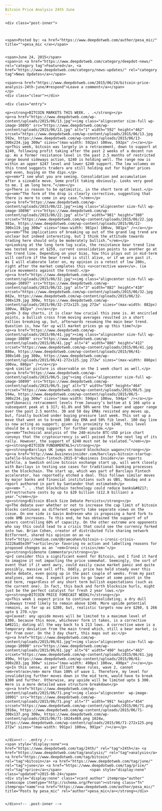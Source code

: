 ```yaml
---
Bitcoin Price Analysis 24th June
---
```

<article class="post-listing post-10894 post type-post status-publish format-standard has-post-thumbnail hentry category-deepdot-news category-news-updates tag-24th tag-analysis tag-bitcoin tag-june tag-price">
    
    <div class="post-inner">
    
    
        
    <span>Posted by: <a href="https://www.deepdotweb.com/author/pesa_mic/" title="">pesa_mic </a></span>
    
    
    <span>June 24, 2015</span>
    <span>in <a href="https://www.deepdotweb.com/category/deepdot-news/" rel="category tag">Featured</a>, <a href="https://www.deepdotweb.com/category/news-updates/" rel="category tag">News Updates</a></span>
    
    <span><a href="https://www.deepdotweb.com/2015/06/24/bitcoin-price-analysis-24th-june/#respond">Leave a comment</a></span>
    </p>
    <div class="clear"></div>
    
    <div class="entry">
    
    <p><strong>BITCOIN MARKETS THIS WEEK. . .</strong></p>
    <p><a href="https://www.deepdotweb.com/wp-content/uploads/2015/06/13.jpg"><img class="aligncenter size-full wp-image-10895" src="https://www.deepdotweb.com/wp-content/uploads/2015/06/13.jpg" alt="1" width="592" height="462" srcset="https://www.deepdotweb.com/wp-content/uploads/2015/06/13.jpg 592w, https://www.deepdotweb.com/wp-content/uploads/2015/06/13-300x234.jpg 300w" sizes="(max-width: 592px) 100vw, 592px" /></a></p>
    <p>This week, bitcoin was largely in a retracement, down to support at $240, following profit taking after the past 2 weeks of a decent run up. As a former resistance level in the past 2.5 months of restricted range bound sideways action, $240 is holding well. The range now is within an upper $247 level and lower $240 support. The low volumes on this trend suggests traders are still holding out for higher prices and even, buying on the dips.</p>
    <p><em>“I see what you are seeing. Consolidation and accumulation after a sizeable move. Some profit taking obviously. Looks very good to me. I am long here.”</em></p>
    <p>There is reason to be optimistic, in the short term at least.</p>
    <p><em>“The form of the drop is clearly corrective, suggesting that there is more to come in any case.”</em></p>
    <p><a href="https://www.deepdotweb.com/wp-content/uploads/2015/06/22.jpg"><img class="aligncenter size-full wp-image-10896" src="https://www.deepdotweb.com/wp-content/uploads/2015/06/22.jpg" alt="2" width="981" height="388" srcset="https://www.deepdotweb.com/wp-content/uploads/2015/06/22.jpg 981w, https://www.deepdotweb.com/wp-content/uploads/2015/06/22-300x119.jpg 300w" sizes="(max-width: 981px) 100vw, 981px" /></a></p>
    <p><em>“The implications of breaking up out of the grand log trend are unclear but indeed interesting. but I think the attitude towards trading here should only be moderately bullish.”</em></p>
    <p>Looking at the long term log scale, the resistance bear trend line was tested once at $259, current consolidation points to another go at the trend line. Depending on your bias, how this plays out in mid-term will confirm if the bear trend is still alive, or if we are past it. As I will elaborate later on, my opinion is a retest of low 200s, right after the market completes this <u>corrective wave</u>. (ie price movements against the trend).</p>
    <p><a href="https://www.deepdotweb.com/wp-content/uploads/2015/06/32.jpg"><img class="aligncenter size-full wp-image-10897" src="https://www.deepdotweb.com/wp-content/uploads/2015/06/32.jpg" alt="3" width="882" height="410" srcset="https://www.deepdotweb.com/wp-content/uploads/2015/06/32.jpg 882w, https://www.deepdotweb.com/wp-content/uploads/2015/06/32-300x139.jpg 300w, https://www.deepdotweb.com/wp-content/uploads/2015/06/32-272x125.jpg 272w" sizes="(max-width: 882px) 100vw, 882px" /></a></p>
    <p>On 3 day charts, it is clear how crucial this zone is. At encircled points, a bullish cross from moving averages resulted in a short rallies breaking up, but, afterwards resuming the main bear trend. Question is, how far up will market prices go up this time?</p>
    <p><a href="https://www.deepdotweb.com/wp-content/uploads/2015/06/41.jpg"><img class="aligncenter size-full wp-image-10898" src="https://www.deepdotweb.com/wp-content/uploads/2015/06/41.jpg" alt="4" width="886" height="412" srcset="https://www.deepdotweb.com/wp-content/uploads/2015/06/41.jpg 886w, https://www.deepdotweb.com/wp-content/uploads/2015/06/41-300x140.jpg 300w, https://www.deepdotweb.com/wp-content/uploads/2015/06/41-272x125.jpg 272w" sizes="(max-width: 886px) 100vw, 886px" /></a></p>
    <p>A similar picture is observable on the 1 week chart as well.</p>
    <p><a href="https://www.deepdotweb.com/wp-content/uploads/2015/06/5.jpg"><img class="aligncenter size-full wp-image-10899" src="https://www.deepdotweb.com/wp-content/uploads/2015/06/5.jpg" alt="5" width="594" height="464" srcset="https://www.deepdotweb.com/wp-content/uploads/2015/06/5.jpg 594w, https://www.deepdotweb.com/wp-content/uploads/2015/06/5-300x234.jpg 300w" sizes="(max-width: 594px) 100vw, 594px" /></a></p>
    <p>Fibonacci retracement levels from January’s bottom at $ 166 upto a subsequent peak at $ 317; 61.8% and 50% were the lower and upper range over the past 2.5 months. 30 and 50 day EMAs resisted any moves up, but, finally buckled under buying pressure last week. This set up a move that went on to break 100 day EMA and 50% fib level. 100 day line is now acting as support; given its proximity to $240, this level should be a strong support for further upside.</p>
    <p><em>“Technical analysis of the 240-minute BTC-USD price chart conveys that the cryptocurrency is well poised for the next leg of its rally. However, the support of $240 must not be violated.”</em></p>
    <p><strong>BITCOIN FUNDAMENTALS</strong></p>
    <p><strong>Barclays UK jumps on board blockchain wagon</strong></p>
    <p><a href="http://www.businessinsider.com/barclays-bitcoin-startup-safello-blockchain-fintech-2015-6">Business Insider</a> reports Safello, a Swedish online bitcoin exchange start up, will work closely with Barclays in testing use cases for traditional banking processes on the blockchain. The start up, which was part of Barclays Fintech accelerator, has reportedly etched a deal. This follows similar moves by major banks and financial institutions such as UBS, Nasdaq and a report authored in part by Santander that estimated</p>
    <p><em> “. . .that blockchain technology could reduce banks&#8217; infrastructure costs by up to $20 billion (£12.8 billion) a year.”</em></p>
    <p><strong>Bitcoin Block Size Debate Persists</strong></p>
    <p>The debate over whether or not to increase the cap limit of bitcoin blocks continues as different experts take separate views on the issue. On one side is Gavin Andresen who is proposing a hard fork to code 8MB increases. To this end, he has obtained the support of of miners controlling 60% of capacity. On the other extreme are opponents who say this could lead to a crisis that could see the currency forked into two. Brian Cohen, creator of distributed file sharing network BitTorrent, shared his opinion on an <a href="https://medium.com/@bramcohen/bitcoin-s-ironic-crisis-32226a85e39f">article</a> favoring no action and labelling reasons for proposed changes as an ‘<em>Ironic crisis</em>’</p>
    <p><strong>Sidenote Commentary</strong></p>
    <p>I consider this a significant event for Bitcoin, and I find it hard to imagine it not impacting the price somewhat. Seemingly, the sort of event that if it went awry, could easily cause market panic and quite possibly, massive sell offs. Oddly, price has held steady over this whole debate, even going up in the past couple of weeks. From my past analyses, and now, I expect prices to go lower at some point in the mid term, regardless of any short term bullish expectations (such as the current one). In fact, this back and forth blocksize hurls, might just be the perfect catalyst for fresh 2 year lows.</p>
    <p><strong>BITCOIN PRICE FORECAST WEEKLY</strong></p>
    <p>This week i expect price to continue consolidating; a dry dull sideways trend likely to remain above $240. More upside potential remains, as far up as $280, but, realistic targets now are $260, $ 266 upto $ 270.</p>
    <p>Caveat: any upside moves will be limited to a maximum level of $300, because this move, whichever form it takes, is a corrective &#8211; dating all the way back to $ 213 lows. A corrective wave is a temporary deviation from the main trend which, still a bear market, is far from over. On the 3 day chart, this maps out as:</p>
    <p><a href="https://www.deepdotweb.com/wp-content/uploads/2015/06/61.jpg"><img class="aligncenter size-full wp-image-10900" src="https://www.deepdotweb.com/wp-content/uploads/2015/06/61.jpg" alt="6" width="490" height="463" srcset="https://www.deepdotweb.com/wp-content/uploads/2015/06/61.jpg 490w, https://www.deepdotweb.com/wp-content/uploads/2015/06/61-300x283.jpg 300w" sizes="(max-width: 490px) 100vw, 490px" /></a></p>
    <p>In this sense, as per Elliott Wave rules, wave 2, cannot <em>retrace</em> more than 100% of wave 1. Therefore, my level for invalidating further moves down in the mid term, would have to break $300 and further. Otherwise, any upside will be limited upto $ 300. Here is a more detailed wave structure breakdown</p>
    <p><a href="https://www.deepdotweb.com/wp-content/uploads/2015/06/71.png"><img class="aligncenter  wp-image-10901" src="https://www.deepdotweb.com/wp-content/uploads/2015/06/71.png" alt="7" width="991" height="454" srcset="https://www.deepdotweb.com/wp-content/uploads/2015/06/71.png 1916w, https://www.deepdotweb.com/wp-content/uploads/2015/06/71-300x137.png 300w, https://www.deepdotweb.com/wp-content/uploads/2015/06/71-1024x469.png 1024w, https://www.deepdotweb.com/wp-content/uploads/2015/06/71-272x125.png 272w" sizes="(max-width: 991px) 100vw, 991px" /></a></p>
    
    
    </div><!-- .entry /-->
    <span style="display:none"><a href="https://www.deepdotweb.com/tag/24th/" rel="tag">24th</a> <a href="https://www.deepdotweb.com/tag/analysis/" rel="tag">analysis</a> <a href="https://www.deepdotweb.com/tag/bitcoin/" rel="tag">bitcoin</a> <a href="https://www.deepdotweb.com/tag/june/" rel="tag">june</a> <a href="https://www.deepdotweb.com/tag/price/" rel="tag">price</a></span>				<span style="display:none" class="updated">2015-06-24</span>
    <div style="display:none" class="vcard author" itemprop="author" itemscope itemtype="http://schema.org/Person"><strong class="fn" itemprop="name"><a href="https://www.deepdotweb.com/author/pesa_mic/" title="Posts by pesa_mic" rel="author">pesa_mic</a></strong></div>
    
    
    </div><!-- .post-inner -->
</article><!-- .post-listing -->

